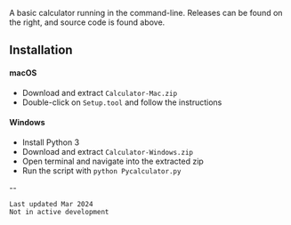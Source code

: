A basic calculator running in the command-line. Releases can be found on the right, and source code is found above. 

## Installation

#### macOS

- Download and extract `Calculator-Mac.zip`
- Double-click on `Setup.tool` and follow the instructions

#### Windows

- Install Python 3
- Download and extract `Calculator-Windows.zip`
- Open terminal and navigate into the extracted zip
- Run the script with `python Pycalculator.py`

--

```
Last updated Mar 2024
Not in active development
```
